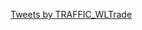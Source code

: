 <a class="twitter-timeline" href="https://twitter.com/TRAFFIC_WLTrade?ref_src=twsrc%5Etfw">Tweets by TRAFFIC_WLTrade</a> <script async src="https://platform.twitter.com/widgets.js" charset="utf-8"></script>
